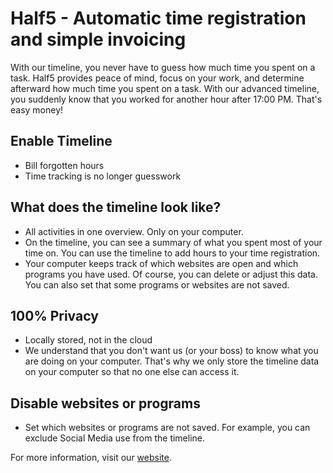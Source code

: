 # Half5 - Automatic time registration and simple invoicing

With our timeline, you never have to guess how much time you spent on a task. Half5 provides peace of mind, focus on your work, and determine afterward how much time you spent on a task. With our advanced timeline, you suddenly know that you worked for another hour after 17:00 PM. That's easy money!

## Enable Timeline
- Bill forgotten hours
- Time tracking is no longer guesswork

## What does the timeline look like?
- All activities in one overview. Only on your computer.
- On the timeline, you can see a summary of what you spent most of your time on. You can use the timeline to add hours to your time registration.
- Your computer keeps track of which websites are open and which programs you have used. Of course, you can delete or adjust this data. You can also set that some programs or websites are not saved.

## 100% Privacy
- Locally stored, not in the cloud
- We understand that you don't want us (or your boss) to know what you are doing on your computer. That's why we only store the timeline data on your computer so that no one else can access it.

## Disable websites or programs
- Set which websites or programs are not saved. For example, you can exclude Social Media use from the timeline.

For more information, visit our [website](https://half5.com).





